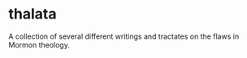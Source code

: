 # thalata
A collection of several different writings and tractates on the flaws in Mormon theology.
